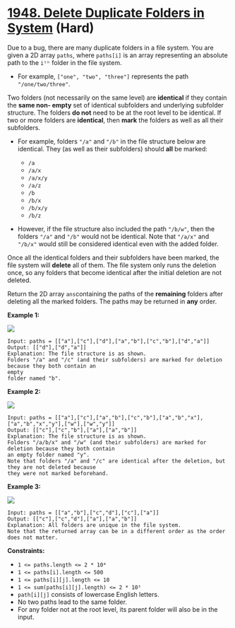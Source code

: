 # [1948. Delete Duplicate Folders in System][link] (Hard)

[link]: https://leetcode.com/problems/delete-duplicate-folders-in-system/

Due to a bug, there are many duplicate folders in a file system. You are given a 2D array `paths`,
where `paths[i]` is an array representing an absolute path to the `iᵗʰ` folder in the file system.

- For example, `["one", "two", "three"]` represents the path `"/one/two/three"`.

Two folders (not necessarily on the same level) are **identical** if they contain the **same non-
empty** set of identical subfolders and underlying subfolder structure. The folders **do not** need
to be at the root level to be identical. If two or more folders are **identical**, then **mark** the
folders as well as all their subfolders.

- For example, folders `"/a"` and `"/b"` in the file structure below are identical. They (as well as
their subfolders) should **all** be marked:

  - `/a`
  - `/a/x`
  - `/a/x/y`
  - `/a/z`
  - `/b`
  - `/b/x`
  - `/b/x/y`
  - `/b/z`
- However, if the file structure also included the path `"/b/w"`, then the folders `"/a"` and `"/b"`
would not be identical. Note that `"/a/x"` and `"/b/x"` would still be considered identical even
with the added folder.

Once all the identical folders and their subfolders have been marked, the file system will
**delete** all of them. The file system only runs the deletion once, so any folders that become
identical after the initial deletion are not deleted.

Return the 2D array  `ans`containing the paths of the **remaining** folders after deleting all the
marked folders. The paths may be returned in **any** order.

**Example 1:**

![](https://assets.leetcode.com/uploads/2021/07/19/lc-dupfolder1.jpg)

```
Input: paths = [["a"],["c"],["d"],["a","b"],["c","b"],["d","a"]]
Output: [["d"],["d","a"]]
Explanation: The file structure is as shown.
Folders "/a" and "/c" (and their subfolders) are marked for deletion because they both contain an
empty
folder named "b".
```

**Example 2:**

![](https://assets.leetcode.com/uploads/2021/07/19/lc-dupfolder2.jpg)

```
Input: paths = [["a"],["c"],["a","b"],["c","b"],["a","b","x"],["a","b","x","y"],["w"],["w","y"]]
Output: [["c"],["c","b"],["a"],["a","b"]]
Explanation: The file structure is as shown.
Folders "/a/b/x" and "/w" (and their subfolders) are marked for deletion because they both contain
an empty folder named "y".
Note that folders "/a" and "/c" are identical after the deletion, but they are not deleted because
they were not marked beforehand.
```

**Example 3:**

![](https://assets.leetcode.com/uploads/2021/07/19/lc-dupfolder3.jpg)

```
Input: paths = [["a","b"],["c","d"],["c"],["a"]]
Output: [["c"],["c","d"],["a"],["a","b"]]
Explanation: All folders are unique in the file system.
Note that the returned array can be in a different order as the order does not matter.
```

**Constraints:**

- `1 <= paths.length <= 2 * 10⁴`
- `1 <= paths[i].length <= 500`
- `1 <= paths[i][j].length <= 10`
- `1 <= sum(paths[i][j].length) <= 2 * 10⁵`
- `path[i][j]` consists of lowercase English letters.
- No two paths lead to the same folder.
- For any folder not at the root level, its parent folder will also be in the input.
